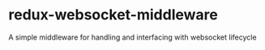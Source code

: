 # redux-websocket-middleware
A simple middleware for handling and interfacing with websocket lifecycle
